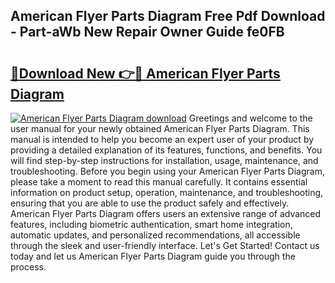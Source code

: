 ## American Flyer Parts Diagram Free Pdf Download - Part-aWb New Repair Owner Guide fe0FB

# <h2><a href="http://dfi8fx.blite.top/?on=American+Flyer+Parts+Diagram">🔗Download New 👉🔴 American Flyer Parts Diagram</a></h2>

[![American Flyer Parts Diagram download](https://i.imgur.com/lujVjoI.png)](http://dfi8fx.blite.top/?on=American+Flyer+Parts+Diagram)
Greetings and welcome to the user manual for your newly obtained American Flyer Parts Diagram. This manual is intended to help you become an expert user of your product by providing a detailed explanation of its features, functions, and benefits. You will find step-by-step instructions for installation, usage, maintenance, and troubleshooting. Before you begin using your American Flyer Parts Diagram, please take a moment to read this manual carefully. It contains essential information on product setup, operation, maintenance, and troubleshooting, ensuring that you are able to use the product safely and effectively. American Flyer Parts Diagram offers users an extensive range of advanced features, including biometric authentication, smart home integration, automatic updates, and personalized recommendations, all accessible through the sleek and user-friendly interface. Let's Get Started! Contact us today and let us American Flyer Parts Diagram guide you through the process.
